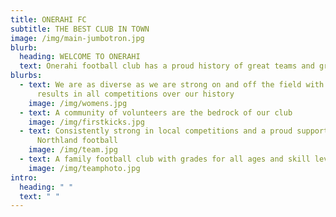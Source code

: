 ```yaml
---
title: ONERAHI FC
subtitle: THE BEST CLUB IN TOWN
image: /img/main-jumbotron.jpg
blurb:
  heading: WELCOME TO ONERAHI
  text: Onerahi football club has a proud history of great teams and great players
blurbs:
  - text: We are as diverse as we are strong on and off the field with outstanding
      results in all competitions over our history
    image: /img/womens.jpg
  - text: A community of volunteers are the bedrock of our club
    image: /img/firstkicks.jpg
  - text: Consistently strong in local competitions and a proud supporter of
      Northland football
    image: /img/team.jpg
  - text: A family football club with grades for all ages and skill levels
    image: /img/teamphoto.jpg
intro:
  heading: " "
  text: " "
---
```

